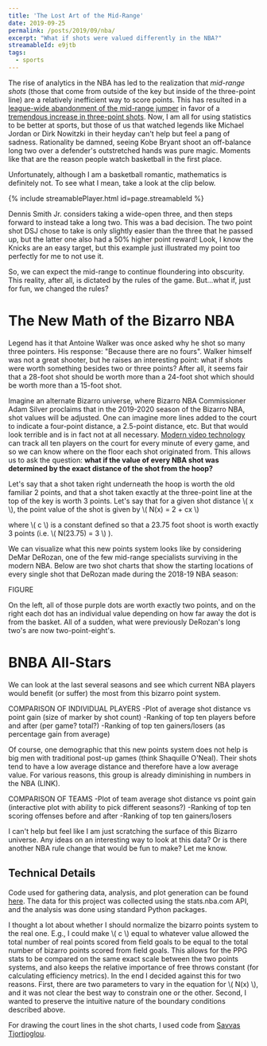 ```yaml
---
title: 'The Lost Art of the Mid-Range'
date: 2019-09-25
permalink: /posts/2019/09/nba/
excerpt: "What if shots were valued differently in the NBA?"
streamableId: e9jtb
tags:
  - sports
---
```


The rise of analytics in the NBA has led to the realization that *mid-range shots* (those that come from outside of the key but inside of the three-point line) are a relatively inefficient way to score points. This has resulted in a [league-wide abandonment of the mid-range jumper](https://flowingdata.com/2019/01/15/goodbye-mid-range-shot/) in favor of a [tremendous increase in three-point shots](https://www.theringer.com/nba/2019/2/27/18240583/3-point-boom-nba-daryl-morey). Now, I am all for using statistics to be better at sports, but those of us that watched legends like Michael Jordan or Dirk Nowitzki in their heyday can't help but feel a pang of sadness. Rationality be damned, seeing Kobe Bryant shoot an off-balance long two over a defender's outstretched hands was pure magic. Moments like that are the reason people watch basketball in the first place.

Unfortunately, although I am a basketball romantic, mathematics is definitely not. To see what I mean, take a look at the clip below.

{% include streamablePlayer.html id=page.streamableId %}

Dennis Smith Jr. considers taking a wide-open three, and then steps forward to instead take a long two. This was a bad decision. The two point shot DSJ chose to take is only slightly easier than the three that he passed up, but the latter one also had a 50% higher point reward! Look, I know the Knicks are an easy target, but this example just illustrated my point too perfectly for me to not use it.

So, we can expect the mid-range to continue floundering into obscurity. This reality, after all, is dictated by the rules of the game. But...what if, just for fun, we changed the rules?

The New Math of the Bizarro NBA
======
Legend has it that Antoine Walker was once asked why he shot so many three pointers. His response: "Because there are no fours". Walker himself was not a great shooter, but he raises an interesting point: what if shots were worth something besides two or three points? After all, it seems fair that a 28-foot shot should be worth more than a 24-foot shot which should be worth more than a 15-foot shot. 

Imagine an alternate Bizarro universe, where Bizarro NBA Commissioner Adam Silver proclaims that in the 2019-2020 season of the Bizarro NBA, shot values will be adjusted. One can imagine more lines added to the court to indicate a four-point distance, a 2.5-point distance, etc. But that would look terrible and is in fact not at all necessary. [Modern video technology](http://grantland.com/features/the-toronto-raptors-sportvu-cameras-nba-analytical-revolution/) can track all ten players on the court for every minute of every game, and so we can know where on the floor each shot originated from. This allows us to ask the question: **what if the value of every NBA shot was determined by the exact distance of the shot from the hoop?**

Let's say that a shot taken right underneath the hoop is worth the old familiar 2 points, and that a shot taken exactly at the three-point line at the top of the key is worth 3 points. Let's say that for a given shot distance \\( x \\), the point value of the shot is given by
\\(
N(x) = 2 + cx
\\)

where \\( c \\) is a constant defined so that a 23.75 foot shoot is worth exactly 3 points (i.e. \\( N(23.75) = 3 \\) ).

We can visualize what this new points system looks like by considering DeMar DeRozan, one of the few mid-range specialists surviving in the modern NBA. Below are two shot charts that show the starting locations of every single shot that DeRozan made during the 2018-19 NBA season:

FIGURE

On the left, all of those purple dots are worth exactly two points, and on the right each dot has an individual value depending on how far away the dot is from the basket. All of a sudden, what were previously DeRozan's long two's are now two-point-eight's.


BNBA All-Stars
======

We can look at the last several seasons and see which current NBA players would benefit (or suffer) the most from this bizarro point system. 

COMPARISON OF INDIVIDUAL PLAYERS
-Plot of average shot distance vs point gain (size of marker by shot count)
-Ranking of top ten players before and after (per game? total?)
-Ranking of top ten gainers/losers (as percentage gain from average)

Of course, one demographic that this new points system does not help is big men with traditional post-up games (think Shaquille O'Neal). Their shots tend to have a low average distance and therefore have a low average value. For various reasons, this group is already diminishing in numbers in the NBA (LINK).


COMPARISON OF TEAMS
-Plot of team average shot distance vs point gain (interactive plot with ability to pick different seasons?)
-Ranking of top ten scoring offenses before and after
-Ranking of top ten gainers/losers


I can't help but feel like I am just scratching the surface of this Bizarro universe. Any ideas on an interesting way to look at this data? Or is there another NBA rule change that would be fun to make? Let me know.

Technical Details
------
Code used for gathering data, analysis, and plot generation can be found [here](https://github.com/jmanfredi/shot-data). The data for this project was collected using the stats.nba.com API, and the analysis was done using standard Python packages.

I thought a lot about whether I should normalize the bizarro points system to the real one. E.g., I could make \\( c \\) equal to whatever value allowed the total number of real points scored from field goals to be equal to the total number of bizarro points scored from field goals. This allows for the PPG stats to be compared on the same exact scale between the two points systems, and also keeps the relative importance of free throws constant (for calculating efficiency metrics). In the end I decided against this for two reasons. First, there are two parameters to vary in the equation for \\( N(x) \\), and it was not clear the best way to constrain one or the other. Second, I wanted to preserve the intuitive nature of the boundary conditions described above. 

For drawing the court lines in the shot charts, I used code from [Savvas Tjortjoglou](https://github.com/savvastj/nbashots).





